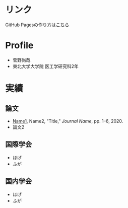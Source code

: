 # リンク

GitHub Pagesの作り方は[こちら](how-to-make-github-pages.md)

# Profile

- 菅野尚哉
- 東北大学大学院 医工学研究科2年

# 実績

## 論文

- <span style="text-decoration: underline">Name1</span>, Name2, "Title," <i>Journal Name</i>, pp. 1&ndash;6, 2020. 
- 論文2

## 国際学会

- ほげ
- ふが

## 国内学会

- ほげ
- ふが

